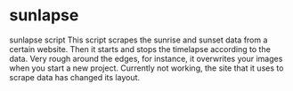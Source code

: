 # sunlapse
sunlapse script
This script scrapes the sunrise and sunset data from a certain website.
Then it starts and stops the timelapse according to the data.
Very rough around the edges, for instance, it overwrites your images when you start a new project.
Currently not working, the site that it uses to scrape data has changed its layout.
